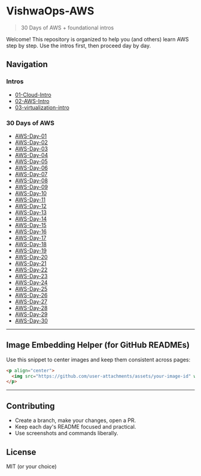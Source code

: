 # VishwaOps-AWS

> 30 Days of AWS + foundational intros


Welcome! This repository is organized to help you (and others) learn AWS step by step.
Use the intros first, then proceed day by day.

## Navigation

### Intros
- [01-Cloud-Intro](01-Cloud-Intro/README.md)
- [02-AWS-Intro](02-AWS-Intro/README.md)
- [03-virtualization-intro](03-virtualization-intro/README.md)

### 30 Days of AWS
- [AWS-Day-01](AWS-Day-01/README.md)
- [AWS-Day-02](AWS-Day-02/README.md)
- [AWS-Day-03](AWS-Day-03/README.md)
- [AWS-Day-04](AWS-Day-04/README.md)
- [AWS-Day-05](AWS-Day-05/README.md)
- [AWS-Day-06](AWS-Day-06/README.md)
- [AWS-Day-07](AWS-Day-07/README.md)
- [AWS-Day-08](AWS-Day-08/README.md)
- [AWS-Day-09](AWS-Day-09/README.md)
- [AWS-Day-10](AWS-Day-10/README.md)
- [AWS-Day-11](AWS-Day-11/README.md)
- [AWS-Day-12](AWS-Day-12/README.md)
- [AWS-Day-13](AWS-Day-13/README.md)
- [AWS-Day-14](AWS-Day-14/README.md)
- [AWS-Day-15](AWS-Day-15/README.md)
- [AWS-Day-16](AWS-Day-16/README.md)
- [AWS-Day-17](AWS-Day-17/README.md)
- [AWS-Day-18](AWS-Day-18/README.md)
- [AWS-Day-19](AWS-Day-19/README.md)
- [AWS-Day-20](AWS-Day-20/README.md)
- [AWS-Day-21](AWS-Day-21/README.md)
- [AWS-Day-22](AWS-Day-22/README.md)
- [AWS-Day-23](AWS-Day-23/README.md)
- [AWS-Day-24](AWS-Day-24/README.md)
- [AWS-Day-25](AWS-Day-25/README.md)
- [AWS-Day-26](AWS-Day-26/README.md)
- [AWS-Day-27](AWS-Day-27/README.md)
- [AWS-Day-28](AWS-Day-28/README.md)
- [AWS-Day-29](AWS-Day-29/README.md)
- [AWS-Day-30](AWS-Day-30/README.md)


---

## Image Embedding Helper (for GitHub READMEs)
Use this snippet to center images and keep them consistent across pages:

```html
<p align="center">
  <img src="https://github.com/user-attachments/assets/your-image-id" width="800"/>
</p>
```

---

## Contributing
- Create a branch, make your changes, open a PR.
- Keep each day's README focused and practical.
- Use screenshots and commands liberally.

## License
MIT (or your choice)
